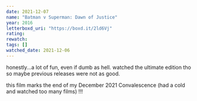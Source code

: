 ```yaml
---
date: 2021-12-07
name: "Batman v Superman: Dawn of Justice"
year: 2016
letterboxd_uri: "https://boxd.it/2ld6Vj"
rating: 
rewatch: 
tags: []
watched_date: 2021-12-06
---
```


honestly...a lot of fun, even if dumb as hell. watched the ultimate edition tho so maybe previous releases were not as good. 

this film marks the end of my December 2021 Convalescence (had a cold and watched too many films) !!!
